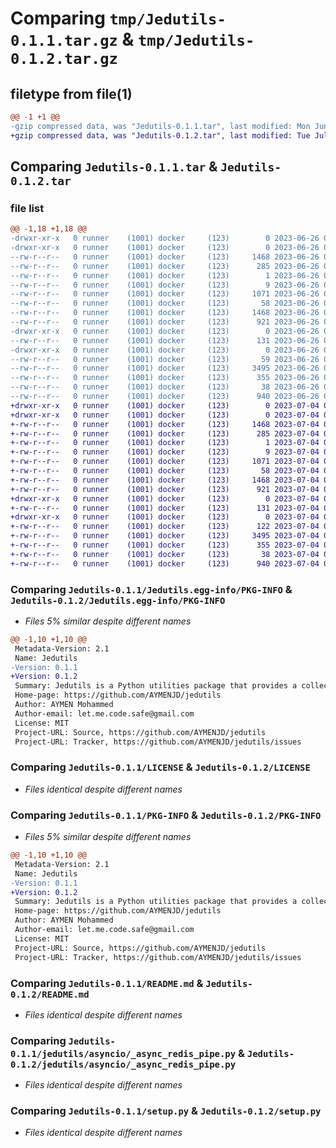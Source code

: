 # Comparing `tmp/Jedutils-0.1.1.tar.gz` & `tmp/Jedutils-0.1.2.tar.gz`

## filetype from file(1)

```diff
@@ -1 +1 @@
-gzip compressed data, was "Jedutils-0.1.1.tar", last modified: Mon Jun 26 04:16:36 2023, max compression
+gzip compressed data, was "Jedutils-0.1.2.tar", last modified: Tue Jul  4 07:34:53 2023, max compression
```

## Comparing `Jedutils-0.1.1.tar` & `Jedutils-0.1.2.tar`

### file list

```diff
@@ -1,18 +1,18 @@
-drwxr-xr-x   0 runner    (1001) docker     (123)        0 2023-06-26 04:16:36.526326 Jedutils-0.1.1/
-drwxr-xr-x   0 runner    (1001) docker     (123)        0 2023-06-26 04:16:36.522326 Jedutils-0.1.1/Jedutils.egg-info/
--rw-r--r--   0 runner    (1001) docker     (123)     1468 2023-06-26 04:16:36.000000 Jedutils-0.1.1/Jedutils.egg-info/PKG-INFO
--rw-r--r--   0 runner    (1001) docker     (123)      285 2023-06-26 04:16:36.000000 Jedutils-0.1.1/Jedutils.egg-info/SOURCES.txt
--rw-r--r--   0 runner    (1001) docker     (123)        1 2023-06-26 04:16:36.000000 Jedutils-0.1.1/Jedutils.egg-info/dependency_links.txt
--rw-r--r--   0 runner    (1001) docker     (123)        9 2023-06-26 04:16:36.000000 Jedutils-0.1.1/Jedutils.egg-info/top_level.txt
--rw-r--r--   0 runner    (1001) docker     (123)     1071 2023-06-26 04:16:35.000000 Jedutils-0.1.1/LICENSE
--rw-r--r--   0 runner    (1001) docker     (123)       58 2023-06-26 04:16:35.000000 Jedutils-0.1.1/MANIFEST.in
--rw-r--r--   0 runner    (1001) docker     (123)     1468 2023-06-26 04:16:36.526326 Jedutils-0.1.1/PKG-INFO
--rw-r--r--   0 runner    (1001) docker     (123)      921 2023-06-26 04:16:35.000000 Jedutils-0.1.1/README.md
-drwxr-xr-x   0 runner    (1001) docker     (123)        0 2023-06-26 04:16:36.522326 Jedutils-0.1.1/jedutils/
--rw-r--r--   0 runner    (1001) docker     (123)      131 2023-06-26 04:16:35.000000 Jedutils-0.1.1/jedutils/__init__.py
-drwxr-xr-x   0 runner    (1001) docker     (123)        0 2023-06-26 04:16:36.526326 Jedutils-0.1.1/jedutils/asyncio/
--rw-r--r--   0 runner    (1001) docker     (123)       59 2023-06-26 04:16:35.000000 Jedutils-0.1.1/jedutils/asyncio/__init__.py
--rw-r--r--   0 runner    (1001) docker     (123)     3495 2023-06-26 04:16:35.000000 Jedutils-0.1.1/jedutils/asyncio/_async_redis_pipe.py
--rw-r--r--   0 runner    (1001) docker     (123)      355 2023-06-26 04:16:35.000000 Jedutils-0.1.1/jedutils/asyncio/_run_async.py
--rw-r--r--   0 runner    (1001) docker     (123)       38 2023-06-26 04:16:36.526326 Jedutils-0.1.1/setup.cfg
--rw-r--r--   0 runner    (1001) docker     (123)      940 2023-06-26 04:16:35.000000 Jedutils-0.1.1/setup.py
+drwxr-xr-x   0 runner    (1001) docker     (123)        0 2023-07-04 07:34:53.504208 Jedutils-0.1.2/
+drwxr-xr-x   0 runner    (1001) docker     (123)        0 2023-07-04 07:34:53.504208 Jedutils-0.1.2/Jedutils.egg-info/
+-rw-r--r--   0 runner    (1001) docker     (123)     1468 2023-07-04 07:34:53.000000 Jedutils-0.1.2/Jedutils.egg-info/PKG-INFO
+-rw-r--r--   0 runner    (1001) docker     (123)      285 2023-07-04 07:34:53.000000 Jedutils-0.1.2/Jedutils.egg-info/SOURCES.txt
+-rw-r--r--   0 runner    (1001) docker     (123)        1 2023-07-04 07:34:53.000000 Jedutils-0.1.2/Jedutils.egg-info/dependency_links.txt
+-rw-r--r--   0 runner    (1001) docker     (123)        9 2023-07-04 07:34:53.000000 Jedutils-0.1.2/Jedutils.egg-info/top_level.txt
+-rw-r--r--   0 runner    (1001) docker     (123)     1071 2023-07-04 07:34:52.000000 Jedutils-0.1.2/LICENSE
+-rw-r--r--   0 runner    (1001) docker     (123)       58 2023-07-04 07:34:52.000000 Jedutils-0.1.2/MANIFEST.in
+-rw-r--r--   0 runner    (1001) docker     (123)     1468 2023-07-04 07:34:53.504208 Jedutils-0.1.2/PKG-INFO
+-rw-r--r--   0 runner    (1001) docker     (123)      921 2023-07-04 07:34:52.000000 Jedutils-0.1.2/README.md
+drwxr-xr-x   0 runner    (1001) docker     (123)        0 2023-07-04 07:34:53.504208 Jedutils-0.1.2/jedutils/
+-rw-r--r--   0 runner    (1001) docker     (123)      131 2023-07-04 07:34:52.000000 Jedutils-0.1.2/jedutils/__init__.py
+drwxr-xr-x   0 runner    (1001) docker     (123)        0 2023-07-04 07:34:53.504208 Jedutils-0.1.2/jedutils/asyncio/
+-rw-r--r--   0 runner    (1001) docker     (123)      122 2023-07-04 07:34:52.000000 Jedutils-0.1.2/jedutils/asyncio/__init__.py
+-rw-r--r--   0 runner    (1001) docker     (123)     3495 2023-07-04 07:34:52.000000 Jedutils-0.1.2/jedutils/asyncio/_async_redis_pipe.py
+-rw-r--r--   0 runner    (1001) docker     (123)      355 2023-07-04 07:34:52.000000 Jedutils-0.1.2/jedutils/asyncio/_run_async.py
+-rw-r--r--   0 runner    (1001) docker     (123)       38 2023-07-04 07:34:53.504208 Jedutils-0.1.2/setup.cfg
+-rw-r--r--   0 runner    (1001) docker     (123)      940 2023-07-04 07:34:52.000000 Jedutils-0.1.2/setup.py
```

### Comparing `Jedutils-0.1.1/Jedutils.egg-info/PKG-INFO` & `Jedutils-0.1.2/Jedutils.egg-info/PKG-INFO`

 * *Files 5% similar despite different names*

```diff
@@ -1,10 +1,10 @@
 Metadata-Version: 2.1
 Name: Jedutils
-Version: 0.1.1
+Version: 0.1.2
 Summary: Jedutils is a Python utilities package that provides a collection of useful helper functions.
 Home-page: https://github.com/AYMENJD/jedutils
 Author: AYMEN Mohammed
 Author-email: let.me.code.safe@gmail.com
 License: MIT
 Project-URL: Source, https://github.com/AYMENJD/jedutils
 Project-URL: Tracker, https://github.com/AYMENJD/jedutils/issues
```

### Comparing `Jedutils-0.1.1/LICENSE` & `Jedutils-0.1.2/LICENSE`

 * *Files identical despite different names*

### Comparing `Jedutils-0.1.1/PKG-INFO` & `Jedutils-0.1.2/PKG-INFO`

 * *Files 5% similar despite different names*

```diff
@@ -1,10 +1,10 @@
 Metadata-Version: 2.1
 Name: Jedutils
-Version: 0.1.1
+Version: 0.1.2
 Summary: Jedutils is a Python utilities package that provides a collection of useful helper functions.
 Home-page: https://github.com/AYMENJD/jedutils
 Author: AYMEN Mohammed
 Author-email: let.me.code.safe@gmail.com
 License: MIT
 Project-URL: Source, https://github.com/AYMENJD/jedutils
 Project-URL: Tracker, https://github.com/AYMENJD/jedutils/issues
```

### Comparing `Jedutils-0.1.1/README.md` & `Jedutils-0.1.2/README.md`

 * *Files identical despite different names*

### Comparing `Jedutils-0.1.1/jedutils/asyncio/_async_redis_pipe.py` & `Jedutils-0.1.2/jedutils/asyncio/_async_redis_pipe.py`

 * *Files identical despite different names*

### Comparing `Jedutils-0.1.1/setup.py` & `Jedutils-0.1.2/setup.py`

 * *Files identical despite different names*

